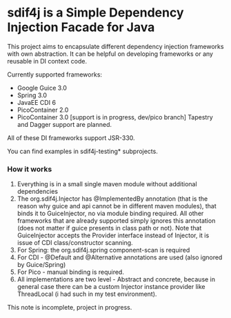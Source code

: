 sdif4j is a Simple Dependency Injection Facade for Java
======

This project aims to encapsulate different dependency injection frameworks with own abstraction.
It can be helpful on developing frameworks or any reusable in DI context code.

Currently supported frameworks:
* Google Guice 3.0
* Spring 3.0
* JavaEE CDI 6
* PicoContainer 2.0
* PicoContainer 3.0 [support is in progress, dev/pico branch]
Tapestry and Dagger support are planned.

All of these DI frameworks support JSR-330.

You can find examples in sdif4j-testing* subprojects.

### How it works
1. Everything is in a small single maven module without additional dependencies
2. The org.sdif4j.Injector has @ImplementedBy annotation (that is the reason why guice and api cannot be in different maven modules), that binds it to GuiceInjector, no via module binding required. All other frameworks that are already supported simply ignores this annotation (does not matter if guice presents in class path or not). Note that GuiceInjector accepts the Provider interface instead of Injector, it is issue of CDI class/constructor scanning.
3. For Spring: the org.sdif4j.spring component-scan is required
4. For CDI - @Default and @Alternative annotations are used (also ignored by Guice/Spring)
5. For Pico - manual binding is required.
6. All implementations are two level - Abstract and concrete, because in general case there can be a custom Injector instance provider like ThreadLocal (i had such in my test environment).


This note is incomplete, project in progress.
